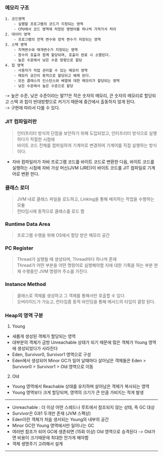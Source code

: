 ### 메모리 구조

```
1. 코드영역
    - 실행할 프로그램의 코드가 지정되는 영역
    - CPU에서 코드 영역에 저장된 명령어를 하나씩 가져가서 처리
2. 데이터 영역
    - 프로그램의 전역 변수와 정적 변수가 저장되는 영역
3. 스택 영역
    - 지역변수와 매개변수가 지정되는 영역
    - 함수의 호출과 함께 할당되며, 호출이 완료 시 소멸된다.
    - 높은 수준에서 낮은 수준 방향으로 할당
4. 힙 영역
    - 사용자가 직접 관리할 수 있는 메모리 영역
    - 메모리 공간이 동적으로 할당되고 해제 된다.
    - 모든 클래스의 인스턴스와 배열에 대한 메모리가 할당되는 영역
    - 낮은 수준에서 높은 수준으로 할당
```
-> 높은 수준, 낮은 수준이라는 말??은 작은 숫자의 메모리, 큰 숫자의 메모리로 할당되고 스택 과 힙이 반대방향으로 커기기 때문에 중간에서 출동하지 않게 된다.<br/>
-> 구현에 따라서 다를 수 있다.


### JIT 컴파일러란
> 인터프리터 방식의 단점을 보안하기 위해 도입되었고, 인터프리터 방식으로 실행하다가 적절한 시점에 <br/>
  바이트 코드 전체를 컴파일하여 기계어로 변경하여 기계어를 직접 실행하는 방식이다.

- 자바 컴파일러가 자바 프로그램 코드를 바이트 코드로 변환한 다음, 바이트 코드를 실행하는 시점에
  자바 가상 머신(JVM (JRE))이 바이트 코드를 JIT 컴파일로 기계어로 변환 한다.

### 클래스 로더
> JVM 내로 클래스 파일을 로드하고, Linking을 통해 배치하는 작업을 수행하는 모듈 <br/>
> 런타임시에 동적으로 클래스를 로드 함


### Runtime Data Area
> 프로그램 수행을 위해 OS에서 할당 받은 메모리 공간

### PC Register
> Thread가 실행될 때 생성되며, Thread마다 하나씩 존재 <br/>
> Thread가 어떤 부분을 어떤 명령어로 실행해야할 지에 대한 기록을 하는 부분
> 현재 수행중인 JVM 명령어 주소를 가진다.

### Instance Method
> 클래스로 객체를 생성하고 그 객체를 통해서만 호출할 수 있다. \
> 오버라이드가 가능고, 런타임중 동적 바인딩을 통해 메서드의 타입이 결정 된다.

### Heap의 영역 구분
1. Young
- 새롭게 생성된 객체가 할당되는 영역
- 대부분의 객체가 금방 Unreachable 상태가 되기 때문에 많은 객체가 Young 영역에 생성되었다가 사라진다
- Eden, Survivor0, Survivor1 영역으로 구성
- Eden에서 생성되어 Minor GC가 일어 날때마다 살아남은 객체들은 Eden > Survivor0 > Survivor1 > Old 영역으로 이동

2. Old
- Young 영역에서 Reachable 상태를 유지하며 살아남은 객체가 복사되는 영역
- Young 영역보다 크게 할당되며, 영역의 크기가 큰 만큼 가비지는 적게 발생
---
* Unreachable : 더 이상 어떤 스레드나 루트에서 참조되지 않는 상태, 즉 GC 대상
* Survivor은 0과1 두개만 존재 (JVM 스펙상)
* Eden이란 객체가 처음 생서되는 Young의 내부의 공간
* Minor GC란 Young 영역에서만 일어나는 GC
* 여러번 참조가 되어 GC에 생존되면 (15회 이상) Old 영역으로 승격된다 -> Old가면 비용이 크기때문에 최대한 안가게 해야함 
* 객체 생명주기 고려해서 설계
---


